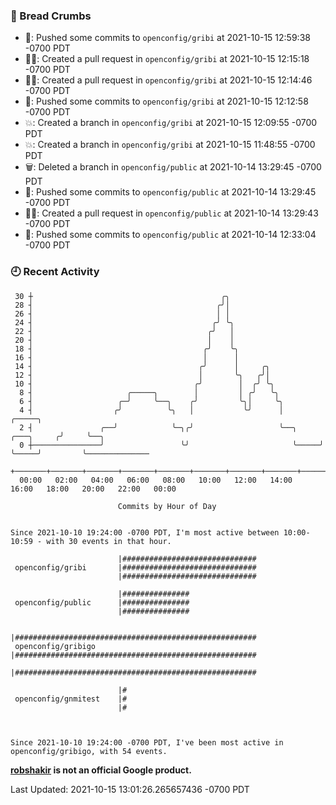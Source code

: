 ### 🍞 Bread Crumbs

 * 🚢: Pushed some commits to `openconfig/gribi` at 2021-10-15 12:59:38 -0700 PDT
 * ✍🏼: Created a pull request in `openconfig/gribi` at 2021-10-15 12:15:18 -0700 PDT
 * ✍🏼: Created a pull request in `openconfig/gribi` at 2021-10-15 12:14:46 -0700 PDT
 * 🚢: Pushed some commits to `openconfig/gribi` at 2021-10-15 12:12:58 -0700 PDT
 * 💥: Created a branch in `openconfig/gribi` at 2021-10-15 12:09:55 -0700 PDT
 * 💥: Created a branch in `openconfig/gribi` at 2021-10-15 11:48:55 -0700 PDT
 * 🗑: Deleted a branch in `openconfig/public` at 2021-10-14 13:29:45 -0700 PDT
 * 🚢: Pushed some commits to `openconfig/public` at 2021-10-14 13:29:45 -0700 PDT
 * ✍🏼: Created a pull request in `openconfig/public` at 2021-10-14 13:29:43 -0700 PDT
 * 🚢: Pushed some commits to `openconfig/public` at 2021-10-14 12:33:04 -0700 PDT

### 🕘 Recent Activity
```
 30 ┼                                          ╭╮
 28 ┤                                         ╭╯│
 26 ┤                                         │ │
 24 ┤                                        ╭╯ ╰╮
 22 ┤                                       ╭╯   │
 20 ┤                                       │    │
 18 ┤                                      ╭╯    ╰╮
 16 ┤                                      │      │
 14 ┤                                     ╭╯      │     ╭╮
 12 ┤                                     │       ╰╮   ╭╯│
 10 ┤                                    ╭╯        │  ╭╯ ╰╮
  8 ┤                     ╭─────╮        │         │ ╭╯   ╰╮
  6 ┤                   ╭─╯     ╰──╮    ╭╯         ╰╮│     ╰╮
  4 ┤                  ╭╯          ╰╮   │           ╰╯      │                   ╭─────╮
  2 ┤               ╭──╯            ╰─╮╭╯                   ╰──╮     ╭───╮     ╭╯     ╰──╮
  0 ┼───────────────╯                 ╰╯                       ╰─────╯   ╰─────╯         ╰──────────────
    +───────+───────+───────+───────+───────+───────+───────+───────+───────+───────+───────+───────+────
  00:00   02:00   04:00   06:00   08:00   10:00   12:00   14:00   16:00   18:00   20:00   22:00   00:00   

						Commits by Hour of Day


Since 2021-10-10 19:24:00 -0700 PDT, I'm most active between 10:00-10:59 - with 30 events in that hour.

```



```
                        |##############################
 openconfig/gribi       |##############################
                        |##############################

                        |###############
 openconfig/public      |###############
                        |###############

                        |######################################################
 openconfig/gribigo     |######################################################
                        |######################################################

                        |#
 openconfig/gnmitest    |#
                        |#



Since 2021-10-10 19:24:00 -0700 PDT, I've been most active in openconfig/gribigo, with 54 events.

```
**[robshakir](mailto:robjs@google.com) is not an official Google product.**  


Last Updated: 2021-10-15 13:01:26.265657436 -0700 PDT
